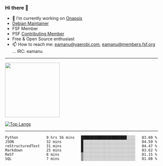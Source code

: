 ### Hi there 👋


- 🔭 I’m currently working on [Onapsis](http://onapsis.com)
- [Debian Maintainer](https://qa.debian.org/developer.php?login=eamanu%40yaerobi.com)
- FSF Member
- PSF [Contributing Member](https://www.python.org/psf/membership/#what-membership-classes-are-there)
- Free & Open Source enthusiast 
- 📫 How to reach me: eamanu@yaerobi.com, eamanu@members.fsf.org ... IRC: eamanu

---

<img height="180em" src="https://github-readme-stats.vercel.app/api?theme=dark&username=eamanu&show_icons=true&hide_border=true&&count_private=true&include_all_commits=true" />

[![Top Langs](https://github-readme-stats.vercel.app/api/top-langs/?theme=dark&username=eamanu&layout=compact)](https://github.com/anuraghazra/github-readme-stats)

---

<!--START_SECTION:waka-->

```text
Python             9 hrs 56 mins   █████████████████████░░░░   83.60 %
JSON               32 mins         █░░░░░░░░░░░░░░░░░░░░░░░░   04.59 %
reStructuredText   31 mins         █░░░░░░░░░░░░░░░░░░░░░░░░   04.47 %
Markdown           25 mins         █░░░░░░░░░░░░░░░░░░░░░░░░   03.62 %
ReST               8 mins          ▒░░░░░░░░░░░░░░░░░░░░░░░░   01.15 %
SQL                7 mins          ▒░░░░░░░░░░░░░░░░░░░░░░░░   01.08 %
```

<!--END_SECTION:waka-->
